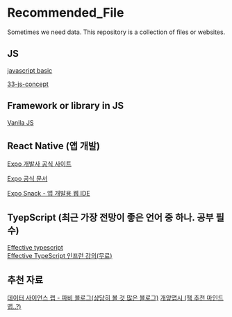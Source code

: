 # Recommended_File
 Sometimes we need data. This repository is a collection of files or websites.

## JS
 [javascript basic](https://eloquentjavascript.net)
 
 [33-js-concept](https://github.com/leonardomso/33-js-concepts)
 
 ## Framework or library in JS
 [Vanila JS](https://eloquentjavascript.net/00_intro.html)
 
 
 ## React Native (앱 개발)
 [Expo 개발사 공식 사이트](https://expo.dev/)
 
 [Expo 공식 문서](https://docs.expo.dev/)
 
 [Expo Snack - 앱 개발용 웹 IDE](https://snack.expo.dev/)
 

## TyepScript (최근 가장 전망이 좋은 언어 중 하나. 공부 필수)
[Effective typescript](https://vk.com/wall-54530371_289143?lang=en)  <br>
[Effective TypeScript 인프런 강의(무료)](https://www.inflearn.com/course/%EC%9D%B4%ED%8E%99%ED%8B%B0%EB%B8%8C-%ED%83%80%EC%9E%85%EC%8A%A4%ED%81%AC%EB%A6%BD%ED%8A%B8-%EC%8A%A4%ED%84%B0%EB%94%94)

## 추천 자료
[데이터 사이언스 랩 - 파비 블로그(상당히 볼 것 많은 블로그)](https://www.notion.so/e0f3193c40fd47ab9d65ca25ae70ca13#4b34c11e134848fe9a973998d5b5d9d7)
[개앞맵시 (책 추천 마인드맵..?)](https://www.mindmeister.com/ko/users/channel/86528)

